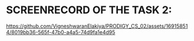 # SCREENRECORD OF THE TASK 2:

https://github.com/VigneshwaranElakiya/PRODIGY_CS_02/assets/169158514/8019bb36-565f-47b0-a4a5-74d9fa1e4d95
